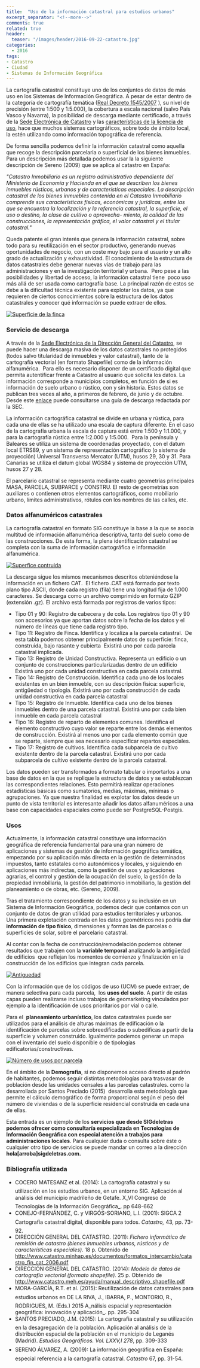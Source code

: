 ```yaml
---
title:  "Uso de la información catastral para estudios urbanos"
excerpt_separator: "<!--more-->"
comments: true
related: true
header:
  teaser: "/images/header/2016-09-22-catastro.jpg"
categories: 
  - 2016
tags:
- Catastro
- Ciudad
- Sistemas de Información Geográfica
---
```


La cartografía catastral constituye uno de los conjuntos de datos de más uso en los Sistemas de Información Geográfica. A pesar de estar dentro de la categoría de cartografía temática ([Real Decreto 1545/2007](%20https:/www.boe.es/diario_boe/txt.php?id=BOE-A-2007-20556) ), su nivel de precisión (entre 1:500 y 1:5.000), la cobertura a escala nacional (salvo País Vasco y Navarra), la posibilidad de descarga mediante certificado, a través de la [Sede Electrónica de Catastro](http://www.sedecatastro.gob.es/) y las [características de la licencia de uso](http://www.catastro.meh.es/documentos/resoluciondgc20110323_tfs.pdf), hace que muchos sistemas cartográficos, sobre todo de ámbito local, la estén utilizando como información topográfica de referencia.

<!--more-->

De forma sencilla podemos definir la información catastral como aquella que recoge la descripción parcelaria o superficial de los bienes inmuebles. Para un descripción más detallada podemos usar la la siguiente  descripción de Sereno (2009) que se aplica al catastro en España:

_"Catastro Inmobiliario es un registro administrativo dependiente del Ministerio de Economía y Hacienda en el que se describen los bienes inmuebles rústicos, urbanos y de características especiales. La descripción catastral de los bienes inmuebles contenida en el Catastro Inmobiliario comprende sus características físicas, económicas y jurídicas, entre las que se encuentra la localización y la referencia catastral, la superficie, el uso o destino, la clase de cultivo o aprovecha- miento, la calidad de las construcciones, la representación gráfica, el valor catastral y el titular catastral."_  

Queda patente el gran interés que genera la información catastral, sobre todo para su reutilización en el sector productivo, generando nuevas oportunidades de negocio, con un coste muy bajo para el usuario y un alto grado de actualización y exhaustividad. El conocimiento de la estructura de datos catastrales debe generar nuevas vías de trabajo para las administraciones y en la investigación territorial y urbana.  Pero pese a las posibilidades y libertad de acceso, la información catastral tiene  poco uso más allá de ser usada como cartografía base. La principal razón de estos se debe a la dificultad técnica existente para explotar los datos, ya que requieren de ciertos conocimientos sobre la estructura de los datos catastrales y conocer qué información se puede extraer de ellos.

[![Superficie de la finca](https://c3.staticflickr.com/6/5284/29558797250_a061c8db66.jpg)](https://www.flickr.com/photos/115384326@N07/29558797250/in/dateposted-public/)

### Servicio de descarga

A través de la [Sede Electrónica de la Dirección General del Catastro](https://www.sedecatastro.gob.es/OVCFrames.aspx?TIPO=TIT), se puede hacer una descarga masiva de los datos catastrales no protegidos (todos salvo titularidad de inmuebles y valor catastral), tanto de la cartografía vectorial (en formato Shapefile) como de la información alfanumérica.  Para ello es necesario disponer de un certificado digital que permita autentificar frente a Catastro al usuario que solicita los datos. La información corresponde a municipios completos, en función de si es información de suelo urbano o rústico, con y sin historia. Estos datos se publican tres veces al año, a primeros de febrero, de junio y de octubre. Desde este [enlace](http://www.catastro.meh.es/ayuda/manual_descargas_shapefile.pdf) puede consultarse una guía de descarga redactada por la SEC.

La información cartográfica catastral se divide en urbana y rústica, para cada una de ellas se ha utilizado una escala de captura diferente. En el caso de la cartografía urbana la escala de captura está entre 1:500 y 1:1.000, y para la cartografía rústica entre 1:2.000 y 1:5.000.  Para la península y Baleares se utiliza un sistema de coordenadas proyectado, con el datum local ETRS89, y un sistema de representación cartográfico (o sistema de proyección) Universal Transversa Mercator (UTM), husos 29, 30 y 31\. Para Canarias se utiliza el datum global WGS84 y sistema de proyección UTM, husos 27 y 28.

El parcelario catastral se representa mediante cuatro geometrías principales MASA, PARCELA, SUBPARCE y CONSTRU. El resto de geometrías son auxiliares o contienen otros elementos cartográficos, como mobiliario urbano, límites administrativos, rótulos con los nombres de las calles, etc.

### Datos alfanuméricos catastrales

La cartografía catastral en formato SIG constituye la base a la que se asocia multitud de información alfanumérica descriptiva, tanto del suelo como de las construcciones. De esta forma, la plena identificación catastral se completa con la suma de información cartográfica e información alfanumérica.

[![Superfice contruida](https://c7.staticflickr.com/9/8324/29738357462_b5a5d141f2.jpg)](https://www.flickr.com/photos/115384326@N07/29738357462/in/dateposted-public/)

La descarga sigue los mismos mecanismos descritos obteniéndose la información en un fichero CAT.  El fichero .CAT está formado por texto plano tipo ASCII, donde cada registro (fila) tiene una longitud fija de 1.000 caracteres. Se descarga como un archivo comprimido en formato GZIP (extensión .gz). El archivo está formada por registros de varios tipos:

*   Tipo 01 y 90: Registro de cabecera y de cola. Los registros tipo 01 y 90 son accesorios ya que aportan datos sobre la fecha de los datos y el número de líneas que tiene cada registro tipo.
*   Tipo 11: Registro de Finca. Identifica y localiza a la parcela catastral.  De esta tabla podemos obtener principalmente datos de superficie: finca, construida, bajo rasante y cubierta  Existirá uno por cada parcela catastral implicada.
*   Tipo 13: Registro de Unidad Constructiva. Representa un edificio o un conjunto de construcciones particularizadas dentro de un edificio  Existirá uno por cada unidad constructiva en cada parcela catastral.
*   Tipo 14: Registro de Construcción. Identifica cada uno de los locales existentes en un bien inmueble, con su descripción física: superficie, antigüedad o tipología. Existirá uno por cada construcción de cada unidad constructiva en cada parcela catastral
*   Tipo 15: Registro de Inmueble. Identifica cada uno de los bienes inmuebles dentro de una parcela catastral. Existirá uno por cada bien inmueble en cada parcela catastral
*   Tipo 16: Registro de reparto de elementos comunes. Identifica el elemento constructivo cuyo valor se reparte entre los demás elementos de construcción. Existirá al menos uno por cada elemento común que se reparte, siempre que sea necesario especificar repartos especiales.
*   Tipo 17: Registro de cultivos. Identifica cada subparcela de cultivo existente dentro de la parcela catastral. Existirá uno por cada subparcela de cultivo existente dentro de la parcela catastral.

Los datos pueden ser transformados a formato tabular o importarlos a una base de datos en la que se replique la estructura de datos y se establezcan las correspondientes relaciones. Esto permitirá realizar operaciones estadísticas básicas como sumatorios, medias, máximas, mínimas o agrupaciones. Ya que nuestra finalidad es explotar los datos desde un punto de vista territorial es interesante añadir los datos alfanuméricos a una base con capacidades espaciales como puede ser PostgreSQL-Postgis.

### Usos

Actualmente, la información catastral constituye una información geográfica de referencia fundamental para una gran número de aplicaciones y sistemas de gestión de información geográfica temática, empezando por su aplicación más directa en la gestión de determinados impuestos, tanto estatales como autonómicos y locales, y siguiendo en aplicaciones más indirectas, como la gestión de usos y aplicaciones agrarias, el control y gestión de la ocupación del suelo, la gestión de la propiedad inmobiliaria, la gestión del patrimonio inmobiliario, la gestión del planeamiento o de obras, etc. (Sereno, 2009).

Tras el tratamiento correspondiente de los datos y su inclusión en un Sistema de Información Geográfica, podemos decir que contamos con un conjunto de datos de gran utilidad para estudios territoriales y urbanos.  Una primera explotación centrada en los datos geométricos nos podría dar **información de tipo físico**, dimensiones y formas las de parcelas o superficies de solar, sobre el parcelario catastral.

Al contar con la fecha de construcción/remodelación podemos obtener resultados que trabajen con la **variable temporal** analizando la antigüedad de edificios  que reflejan los momentos de comienzo y finalización en la construcción de los edificios que integran cada parcela.

[![Antiguedad](https://c3.staticflickr.com/6/5208/29558795610_fc2de0c68f.jpg)](https://www.flickr.com/photos/115384326@N07/29558795610/in/dateposted-public/)

Con la información que de los códigos de uso (UCM) se puede extraer, de manera selectiva para cada parcela,  los **usos del suelo**. A partir de estas capas pueden realizarse incluso trabajos de geomarketing vinculados por ejemplo a la identificación de usos prioritarios por vial o calle.

Para el  **planeamiento urbanístico**, los datos catastrales puede ser utilizados para el análisis de alturas máximas de edificación o la identificación de parcelas sobre sobreedificadas o subedificas a partir de la superficie y volumen construido. Igualmente podemos generar un mapa con el inventario del suelo disponible o de tipologías edificatorias/constructivas.

[![Número de usos por parcela](https://c1.staticflickr.com/9/8316/29738356552_18183fcfb7.jpg)](https://www.flickr.com/photos/115384326@N07/29738356552/in/dateposted-public/)

En el ámbito de la **Demografía**, si no disponemos acceso directo al padrón de habitantes, podemos seguir distintas metodologías para trasvasar de población desde las unidades censales a las parcelas catastrales. como la desarrollada por Santos Preciado (2015)  desarrolla esta metodología que permite el cálculo demográfico de forma proporcional según el peso del número de viviendas o de la superficie residencial construida en cada una de ellas.

Esta entrada es un ejemplo de los **servicios que desde SIGdeletras podemos ofrecer como consultaría especializada en Tecnologías de Información Geográfica con especial atención a trabajos para administraciones locales**. Para cualquier duda o consulta sobre éste o cualquier otro tipo de servicios se puede mandar un correo a la dirección **hola[arroba]sigdeletras.com.**

### Bibliografía utilizada

*   COCERO MATESANZ et al. (2014): La cartografía catastral y su utilización en los estudios urbanos, en un entorno SIG. Aplicación al análisis del municipio madrileño de Getafe. X_VI Congreso de Tecnologías de la Información Geográfica_. pp 648-662
*   CONEJO-FERNÁNDEZ, C. y VIRGÓS-SORIANO, L.I. (2001): SIGCA 2 Cartografía catastral digital, disponible para todos. _Catastro,_ 43, pp. 73-92.
*   DIRECCIÓN GENERAL DEL CATASTRO. (2011): _Fichero informático de remisión de catastro (bienes inmuebles urbanos, rústicos y de características especiales)._ 18 p. Obtenido de http://www.catastro.minhap.es/documentos/formatos_intercambio/catastro_fin_cat_2006.pdf
*   DIRECCIÓN GENERAL DEL CATASTRO. (2014): _Modelo de datos de cartografía vectorial (formato shapefile)._ 25 p. Obtenido de http://www.catastro.meh.es/ayuda/manual_descriptivo_shapefile.pdf
*   MORA-GARCÍA, R.T. et al. (2015): Reutilización de datos catastrales para estudios urbanos en DE LA RIVA, J., IBARRA, P., MONTORIO, R., RODRIGUES, M. (Eds.) 2015 A_nálisis espacial y representación geográfica: innovación y aplicación_. pp. 295-304
*   SANTOS PRECIADO, J.M. (2015): La cartografía catastral y su utilización en la desagregación de la población. Aplicación al análisis de la distribución espacial de la población en el municipio de Leganés (Madrid). _Estudios Geográficos. Vol. LXXV,I 278_, pp. 309-333
*   <span style="font-weight: normal;">SERENO ÁLVAREZ, A. (2009):</span> La información geográfica en España: especial referencia a la cartografía catastral. _Catastro_ 67, pp. 31-54.
